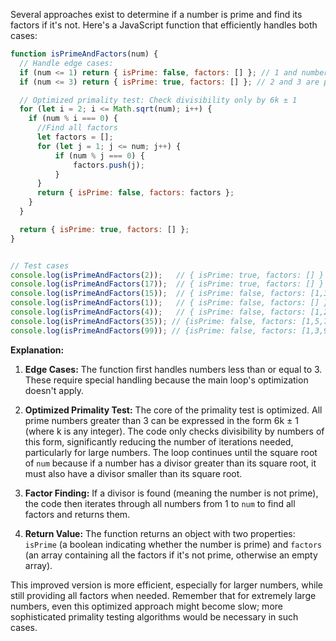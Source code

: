 Several approaches exist to determine if a number is prime and find its factors if it's not.  Here's a JavaScript function that efficiently handles both cases:

```javascript
function isPrimeAndFactors(num) {
  // Handle edge cases:
  if (num <= 1) return { isPrime: false, factors: [] }; // 1 and numbers less than 1 are not prime
  if (num <= 3) return { isPrime: true, factors: [] }; // 2 and 3 are prime

  // Optimized primality test: Check divisibility only by 6k ± 1
  for (let i = 2; i <= Math.sqrt(num); i++) {
    if (num % i === 0) {
      //Find all factors
      let factors = [];
      for (let j = 1; j <= num; j++) {
          if (num % j === 0) {
              factors.push(j);
          }
      }
      return { isPrime: false, factors: factors };
    }
  }

  return { isPrime: true, factors: [] };
}


// Test cases
console.log(isPrimeAndFactors(2));   // { isPrime: true, factors: [] }
console.log(isPrimeAndFactors(17));  // { isPrime: true, factors: [] }
console.log(isPrimeAndFactors(15));  // { isPrime: false, factors: [1,3,5,15] }
console.log(isPrimeAndFactors(1));   // { isPrime: false, factors: [] }
console.log(isPrimeAndFactors(4));   // { isPrime: false, factors: [1,2,4] }
console.log(isPrimeAndFactors(35)); // {isPrime: false, factors: [1,5,7,35]}
console.log(isPrimeAndFactors(99)); // {isPrime: false, factors: [1,3,9,11,33,99]}

```

**Explanation:**

1. **Edge Cases:** The function first handles numbers less than or equal to 3.  These require special handling because the main loop's optimization doesn't apply.

2. **Optimized Primality Test:** The core of the primality test is optimized.  All prime numbers greater than 3 can be expressed in the form 6k ± 1 (where k is any integer).  The code only checks divisibility by numbers of this form, significantly reducing the number of iterations needed, particularly for large numbers.  The loop continues until the square root of `num` because if a number has a divisor greater than its square root, it must also have a divisor smaller than its square root.

3. **Factor Finding:** If a divisor is found (meaning the number is not prime), the code then iterates through all numbers from 1 to `num` to find all factors and returns them.

4. **Return Value:** The function returns an object with two properties: `isPrime` (a boolean indicating whether the number is prime) and `factors` (an array containing all the factors if it's not prime, otherwise an empty array).

This improved version is more efficient, especially for larger numbers, while still providing all factors when needed.  Remember that for extremely large numbers, even this optimized approach might become slow;  more sophisticated primality testing algorithms would be necessary in such cases.
